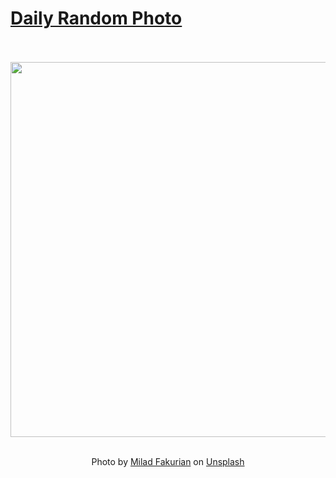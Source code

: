 # [Daily Random Photo](https://www.dailyrandomphoto.com/)

<div align="center">
  <br>
  <br>
  <a href="https://www.dailyrandomphoto.com/p/2023/2023-02-18/"><img src="https://images.unsplash.com/photo-1673939976646-ead4e1e1b7c6?crop=entropy&cs=tinysrgb&fit=max&fm=jpg&ixid=Mnw3NzUwOHwwfDF8cmFuZG9tfHx8fHx8fHx8MTY3NjY4MDQ3Mg&ixlib=rb-4.0.3&q=80&w=1080" width="600px"></a>
  <br>
  <br>
  <p class="has-text-grey">Photo by <a href="https://unsplash.com/@fakurian?utm_source=Daily%20Random%20Photo&amp;utm_medium=referral" target="_blank" rel="noopener noreferrer">Milad Fakurian</a> on <a href="https://unsplash.com/photos/hVh7ME3FBMM?utm_source=Daily%20Random%20Photo&amp;utm_medium=referral" target="_blank" rel="noopener noreferrer">Unsplash</a></p>
</div>
